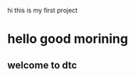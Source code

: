 <html>
  <body>
    <p>
      hi this is my first project 
      <h1>hello good morining 
        <h2>welcome to dtc 
    </p>
  </body>
</html>
